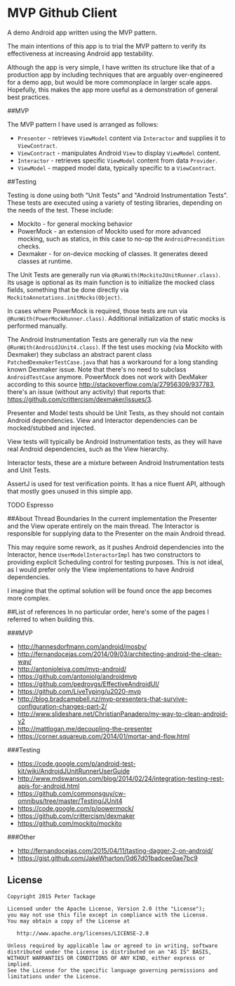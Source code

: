 MVP Github Client
==================
A demo Android app written using the MVP pattern.

The main intentions of this app is to trial the MVP pattern to verify its effectiveness at increasing
 Android app testability.

Although the app is very simple, I have written its structure like that of a production app by
including techniques that are arguably over-engineered for a demo app, but would be
more commonplace in larger scale apps. Hopefully, this makes the app more useful as a demonstration
of general best practices.

##MVP

The MVP pattern I have used is arranged as follows:

* ```Presenter``` - retrieves ```ViewModel``` content via ```Interactor``` and supplies it to ```ViewContract```.
* ```ViewContract``` - manipulates Android ```View``` to display ```ViewModel``` content.
* ```Interactor``` - retrieves specific ```ViewModel``` content from data ```Provider```.
* ```ViewModel``` - mapped model data, typically specific to a ```ViewContract```.

##Testing

Testing is done using both "Unit Tests" and "Android Instrumentation Tests". These tests are executed
using a variety of testing libraries, depending on the needs of the test. These include:

* Mockito - for general mocking behavior
* PowerMock - an extension of Mockito used for more advanced mocking, such as statics, in this case to no-op the ```AndroidPrecondition``` checks.
* Dexmaker - for on-device mocking of classes. It generates dexed classes at runtime.

The Unit Tests are generally run via ```@RunWith(MockitoJUnitRunner.class)```. Its usage is optional as its main function
is to initialize the mocked class fields, something that be done directly via ```MockitoAnnotations.initMocks(Object)```.

In cases where PowerMock is required, those tests are run via ```@RunWith(PowerMockRunner.class)```. Additional initialization
 of static mocks is performed manually.

The Android Instrumentation Tests are generally run via the new ```@RunWith(AndroidJUnit4.class)```. If the test
 uses mocking (via Mockito with Dexmaker) they subclass an abstract parent class ```PatchedDexmakerTestCase.java``` that has
a workaround for a long standing known Dexmaker issue. Note that there's no need to subclass ```AndroidTestCase``` anymore.
PowerMock does not work with DexMaker according to this source http://stackoverflow.com/a/27956309/937783, there's an
issue (without any activity) that reports that: https://github.com/crittercism/dexmaker/issues/3.

Presenter and Model tests should be Unit Tests, as they should not contain Android dependencies. View and
Interactor dependencies can be mocked/stubbed and injected.

View tests will typically be Android Instrumentation tests, as they will have real Android dependencies,
such as the View hierarchy.

Interactor tests, these are a mixture between Android Instrumentation tests and Unit Tests.

AssertJ is used for test verification points. It has a nice fluent API, although that mostly goes unused in this simple app.

TODO Espresso

##About Thread Boundaries
In the current implementation the Presenter and the View operate entirely on the main thread.
The Interactor is responsible for supplying data to the Presenter on the main Android thread.

This may require some rework, as it pushes Android dependencies into the Interactor, hence ```UserModelInteractorImpl```
 has two constructors to providing explicit Scheduling control for testing purposes. This is not ideal,
 as I would prefer only the View implementations to have Android dependencies.

I imagine that the optimal solution will be found once the app becomes more complex.

##List of references
In no particular order, here's some of the pages I referred to when building this.

###MVP
* http://hannesdorfmann.com/android/mosby/
* http://fernandocejas.com/2014/09/03/architecting-android-the-clean-way/
* http://antonioleiva.com/mvp-android/
* https://github.com/antoniolg/androidmvp
* https://github.com/pedrovgs/EffectiveAndroidUI/
* https://github.com/LiveTyping/u2020-mvp
* http://blog.bradcampbell.nz/mvp-presenters-that-survive-configuration-changes-part-2/
* http://www.slideshare.net/ChristianPanadero/my-way-to-clean-android-v2
* http://mattlogan.me/decoupling-the-presenter
* https://corner.squareup.com/2014/01/mortar-and-flow.html

###Testing
* https://code.google.com/p/android-test-kit/wiki/AndroidJUnitRunnerUserGuide
* http://www.mdswanson.com/blog/2014/02/24/integration-testing-rest-apis-for-android.html
* https://github.com/commonsguy/cw-omnibus/tree/master/Testing/JUnit4
* https://code.google.com/p/powermock/
* https://github.com/crittercism/dexmaker
* https://github.com/mockito/mockito

###Other
* http://fernandocejas.com/2015/04/11/tasting-dagger-2-on-android/
* https://gist.github.com/JakeWharton/0d67d01badcee0ae7bc9

License
-------

    Copyright 2015 Peter Tackage

    Licensed under the Apache License, Version 2.0 (the "License");
    you may not use this file except in compliance with the License.
    You may obtain a copy of the License at

       http://www.apache.org/licenses/LICENSE-2.0

    Unless required by applicable law or agreed to in writing, software
    distributed under the License is distributed on an "AS IS" BASIS,
    WITHOUT WARRANTIES OR CONDITIONS OF ANY KIND, either express or implied.
    See the License for the specific language governing permissions and
    limitations under the License.